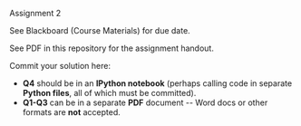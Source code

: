 Assignment 2

See Blackboard (Course Materials) for due date.

See PDF in this repository for the assignment handout.

Commit your solution here:

* **Q4** should be in an **IPython notebook** (perhaps calling code in separate **Python files**, all of which must be committed). 
* **Q1-Q3** can be in a separate **PDF** document -- Word docs or other formats are **not** accepted.

